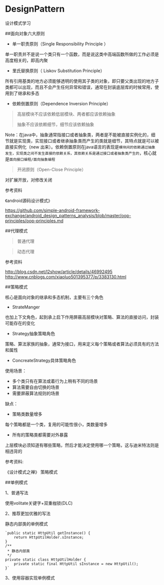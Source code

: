 # DesignPattern
设计模式学习

##面向对象六大原则
- 单一职责原则（Single Responsibility Principle ）

单一职责并不是说一个类只有一个函数，而是说这类中高端函数所做的工作必须是高度相关的，即高内聚

- 里氏替换原则（ Liskov Substitution Principle）

所有引用基类的地方必须能够透明的使用其子类的对象，即只要父类出现的地方子类都可以出现，而且不会产生任何异常和错误，通常在封装底层库的时候常用，使用到了继承和多态

- 依赖倒置原则（Dependence Inversion Principle）

>高层模块不应该依赖低层模块、两者都应该依赖抽象
>
>抽象不应该依赖细节，细节应该依赖抽象

Note：在java中，抽象通常指接口或者抽象类，两者是不能被直接实例化的，细节就是实现类，实现接口或者继承抽象类而产生的类就是细节，其特点就是可以被直接实例化（new 出来）。依赖倒置原则在java语言的表现是`模块间的依赖通过抽象发生，实现类之间不发生直接的依赖关系，其依赖关系是通过接口或者抽象类产生的`，核心就是`面向接口编程/面向抽象编程`

>开闭原则（Open-Close Principle）

对扩展开放，对修改关闭


参考资料

《android源码设计模式》

https://github.com/simple-android-framework-exchange/android_design_patterns_analysis/blob/master/oop-principles/oop-principles.md

##代理模式

>普通代理

>动态代理

参考资料

http://blog.csdn.net/l2show/article/details/46992495
http://www.cnblogs.com/xiaoluo501395377/p/3383130.html


##策略模式


核心是面向对象的继承和多态机制，主要有三个角色


- StrateManger

也加上下文角色，起到承上启下作用屏蔽高层模块对策略、算法的直接访问，封装可能存在的变化

- Strategy抽象策略角色

策略、算法家族的抽象，通常为接口，用来定义每个策略或者算法必须具有的方法和属性

- ConcreateStrategy具体策略角色

使用场景：

- 多个类只有在算法或着行为上稍有不同的场景
- 算法需要自由切换的场景
- 需要屏蔽算法规则的场景

缺点：

- 策略类数量增多

每个策略都是一个类，复用的可能性很小，类数量增多

- 所有的策略类都需要对外暴露

上层模块必须知道有哪些策略，然后才能决定使用哪一个策略，这与迪米特法则是相违背的


参考资料:

《设计模式之禅》 策略模式


##单例模式

1、普通写法

使用volitate关键字+双重枷锁(DLC)

2、推荐更加优雅的写法

静态内部类的单例模式

    `public static HttpUtil getInstance() {
        return HttpUtilHolder.sInstance;
    }
    /**
     * 静态内部类
     */
    private static class HttpUtilHolder {
        private static final HttpUtil sInstance = new HttpUtil();
    }`

3、使用容器实现单例模式

